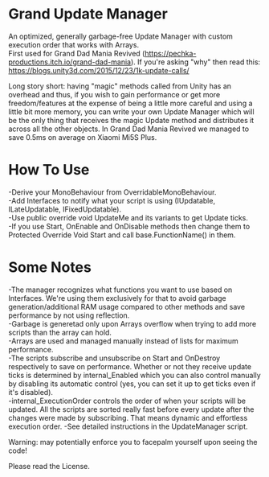 # Grand Update Manager

An optimized, generally garbage-free Update Manager with custom execution order that works with Arrays.  
First used for Grand Dad Mania Revived (https://pechka-productions.itch.io/grand-dad-mania). If you're asking "why" then read this: https://blogs.unity3d.com/2015/12/23/1k-update-calls/

Long story short: having "magic" methods called from Unity has an overhead and thus, if you wish to gain performance or get more freedom/features at the expense of being a little more careful and using a little bit more memory, you can write your own Update Manager which will be the only thing that receives the magic Update method and distributes it across all the other objects. In Grand Dad Mania Revived we managed to save 0.5ms on average on Xiaomi Mi5S Plus.

# How To Use
-Derive your MonoBehaviour from OverridableMonoBehaviour.  
-Add Interfaces to notify what your script is using (IUpdatable, ILateUpdatable, IFixedUpdatable).  
-Use public override void UpdateMe and its variants to get Update ticks.  
-If you use Start, OnEnable and OnDisable methods then change them to Protected Override Void Start and call base.FunctionName() in them.  
# Some Notes
-The manager recognizes what functions you want to use based on Interfaces. We're using them exclusively for that to avoid garbage generation/additional RAM usage compared to other methods and save performance by not using reflection.  
-Garbage is generetad only upon Arrays overflow when trying to add more scripts than the array can hold.  
-Arrays are used and managed manually instead of lists for maximum performance.  
-The scripts subscribe and unsubscribe on Start and OnDestroy respectively to save on performance. Whether or not they receive update ticks is determined by internal_Enabled which you can also control manually by disabling its automatic control (yes, you can set it up to get ticks even if it's disabled).  
-internal_ExecutionOrder controls the order of when your scripts will be updated. All the scripts are sorted really fast before every update after the changes were made by subscribing. That means dynamic and effortless execution order.
-See detailed instructions in the UpdateManager script.  

Warning: may potentially enforce you to facepalm yourself upon seeing the code!

Please read the License.
